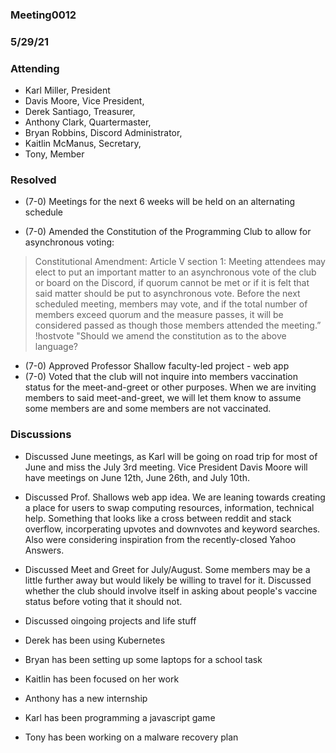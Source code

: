 ### Meeting0012
### 5/29/21

### Attending

- Karl Miller, President
- Davis Moore, Vice President,
- Derek Santiago, Treasurer,
- Anthony Clark, Quartermaster,
- Bryan Robbins, Discord Administrator,
- Kaitlin McManus, Secretary,
- Tony, Member

### Resolved

- (7-0) Meetings for the next 6 weeks will be held on an alternating schedule

- (7-0) Amended the Constitution of the Programming Club to allow for asynchronous voting:
> Constitutional Amendment: Article V section 1: Meeting attendees may elect to put an important matter to an asynchronous vote of the club or board on the Discord, if quorum cannot be met or if it is felt that said matter should be put to asynchronous vote. Before the next scheduled meeting, members may vote, and if the total number of members exceed quorum and the measure passes, it will be considered passed as though those members attended the meeting.”
!hostvote "Should we amend the constitution as to the above language?

- (7-0) Approved Professor Shallow faculty-led project - web app
- (7-0) Voted that the club will not inquire into members vaccination status for the meet-and-greet or other purposes. When we are inviting members to said meet-and-greet, we will let them know to assume some members are and some members are not vaccinated. 

### Discussions 

- Discussed June meetings, as Karl will be going on road trip for most of June and miss the July 3rd meeting. Vice President Davis Moore will have meetings on June 12th, June 26th, and July 10th.

- Discussed Prof. Shallows web app idea. We are leaning towards creating a place for users to swap computing resources, information, technical help. Something that looks like a cross between reddit and stack overflow, incorperating upvotes and downvotes and keyword searches. Also were considering inspiration from the recently-closed Yahoo Answers.

- Discussed Meet and Greet for July/August. Some members may be a little further away but would likely be willing to travel for it. Discussed whether the club should involve itself in asking about people's vaccine status before voting that it should not.

- Discussed oingoing projects and life stuff
 - Derek has been using Kubernetes
 - Bryan has been setting up some laptops for a school task
 - Kaitlin has been focused on her work
 - Anthony has a new internship
 - Karl has been programming a javascript game
 - Tony has been working on a malware recovery plan